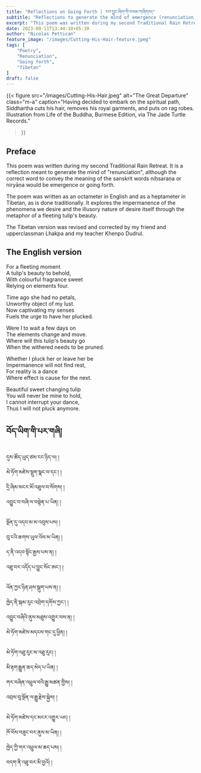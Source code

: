 ```yaml
---
title: "Reflections on Going Forth | རབ་བྱུང་ཞིག་གི་བསམ་གཞིགས།"
subtitle: "Reflections to generate the mind of emergence (renunciation)"
excerpt: "This poem was written during my second Traditional Rain Retreat. It is a reflection to generate the mind of \"renunciation\", although the correct word would be emergence or going forth. It explores..."
date: 2023-09-11T13:44:10+05:30
author: "Nicolas Pettican"
feature_image: "/images/Cutting-His-Hair-feature.jpeg"
tags: [
    "Poetry",
    "Renunciation",
    "Going forth",
    "Tibetan"
]
draft: false
---
```


{{< figure 
    src="/images/Cutting-His-Hair.jpeg" 
    alt="The Great Departure" 
    class="m-a"
    caption="Having decided to embark on the spiritual path, Siddhartha cuts his hair, removes his royal garments, and puts on rag robes. Illustration from Life of the Buddha, Burmese Edition, via The Jade Turtle Records."
>}}

## Preface

This poem was written during my second Traditional Rain Retreat. It is a reflection meant to generate the mind of "renunciation", although the correct word to convey the meaning of the sanskrit words niḥsaraṇa or niryāṇa would be emergence or going forth. 

The poem was written as an octameter in English and as a heptameter in Tibetan, as is done traditionally. It explores the impermanence of the phenomena we desire and the illusory nature of desire itself through the metaphor of a fleeting tulip's beauty.

The Tibetan version was revised and corrected by my friend and upperclassman Lhakpa and my teacher Khenpo Dudrul.

## The English version

For a fleeting moment  
A tulip's beauty to behold,  
With colourful fragrance sweet  
Relying on elements four.

Time ago she had no petals,  
Unworthy object of my lust.  
Now captivating my senses  
Fuels the urge to have her plucked.

Were I to wait a few days on  
The elements change and move.  
Where will this tulip's beauty go  
When the withered needs to be pruned.

Whether I pluck her or leave her be  
Impermanence will not find rest,  
For reality is a dance  
Where effect is cause for the next.

Beautiful sweet changing tulip  
You will never be mine to hold,  
I cannot interrupt your dance,  
Thus I will not pluck anymore.

## བོད་ཡིག་གི་པར་གཞི།

དུས་ཚོད་ཡུད་ཙམ་ངང་ཉིད་ལ། །  
མེ་ཏོག་མཛེས་སྡུག་སྣང་བ་དང་། །  
དྲི་ཞིམ་མངར་མོ་འཐུལ་བ་སོགས། །  
འབྱུང་བ་བཞི་ལ་བསྟེན་པ་ཡིན། །

སྔོན་དུ་འདབ་མ་མ་འབུས་པས། །  
བུ་ངའི་ཆགས་ཡུལ་འོས་མ་ཡིན། །  
ད་ནི་འདབ་སྟོང་རྒྱས་པས་ན། །  
འཐུ་བར་འདོད་པ་བྱུང་སོང་ཨང་། །

འོན་ཀྱང་ཉིན་ཤས་སྒུག་པས་ན། །  
ཁྱེད་ནི་སྐམ་རུང་འབྲེག་དགོས་ཀྱང་། །  
འབྱུང་བཞིའི་ནུས་མཐུས་འགྱུར་བས་ན། །  
མེ་ཏོག་མཛེས་མདངས་གང་དུ་ཕྱིན། །

མེ་ཏོག་འཐུ་རུང་མ་འཐུ་རུང། །  
མི་རྟག་རྒྱུན་ཆད་མེད་པ་ཡིན། །  
གར་བཞིན་འཕྲུལ་བའི་རྒྱུ་མཚན་གྱིས། །  
འབྲས་བུ་སྔོན་ལ་རྒྱུ་རྗེས་སྐྱེས། །

མེ་ཏོག་མཛེས་དང་མངར་འགྱུར་ཡང། །  
ཁོ་བོས་བཟུང་བར་ནུས་མ་ཡིན། །  
ཁྱེད་ཀྱི་གར་འཕྲུལ་མ་ཆད་པས། །  
བདག་ནི་འཐུ་བར་མི་བྱའོ། །
